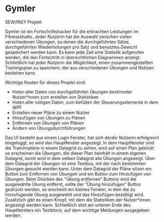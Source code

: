 # Gymler
SEW/INSY Projekt


Gymler ist ein Fortschrittstracker für die erbrachten Leistungen im Fitnessstudio. Jede*r Nutzer*in hat die Auswahl zwischen vielen verschiedenen Übungen, zu denen die durchgeführten Sätze, durchgeführten Wiederholungen pro Satz und benutztes Gewicht gespeichert werden kann. 
Es kann jede Zeit eine Statistik aufgerufen werden, die den Fortschritt in übersichtlichen Diagrammen anzeigt. 
Schließlich hat jede*r Nutzer*in die Möglichkeit, einen zusammengestellten Trainingsplan zu speichern, der aus verschiedenen Übungen und Notizen bestehen kann.  

Wichtige Routen für dieses Projekt sind:
- Holen aller Daten von durchgeführten Übungen bestimmter Nutzer*innen zum erstellen von Statistiken
- Holen aller nötigen Daten, zum befüllen der Steuerungselemente in dem WPF
- Erstellen neuer Pläne zu einem Nutzer
- Hinzufügen von Übungen zu Plänen
- Entfernen von Übungen von Plänen
- Ändern von Übungsdurchführungen

Das UI besteht aus einem Login Fenster, hat sich der*die Nutzer*in erfolgreich eingeloggt, so wird das Hauptfenster angezeigt. In dem Hauptfenster sind die Traininspläne in einem Datagrid zu sehen, wird auf einen Plan geklickt so erscheinen die Übungen, 
die dieser Plan beinhält in einem eigenen Datagrid, sonst wird in dem selben Datagrid alle Übungen angezeigt. Über dem Datagrid der Übungen ist eine Textbox, mit der nach bestimmten Übungen gesucht werden kann. Unter dem Datagrid der Pläne sitzen ein Button zum Entfernen
von Übungen und ein Button zum Hinzufügen von Übungen. Beim Drücken des "Übung entfernen" Buttons wird die ausgewählte Übung entfernt, sollte der "Übung hinzufügen" Button gedrückt werden, so erscheint ein kleines Fenster, in dem die zu hinzufügende Übung ausgewehlt und 
das Hinzufügen bestätigt wird. Zusätzlich gibt es einen Knopf, mit dem die Statistiken der Nutzer*innen angezeigt werden kann. Schließlich sitzt am unteren Ende des Hauptfensters ein Textblock, auf dem wichtige Meldungen ausgegeben werden. 
